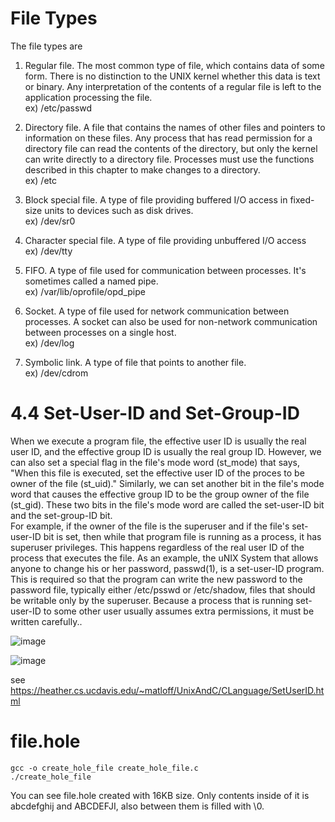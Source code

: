 # File Types
The file types are   
1. Regular file. The most common type of file, which contains data of some form. There is no distinction to the UNIX kernel whether this data is text or binary. Any interpretation of the contents of a regular file is left to the application processing the file.   
ex) /etc/passwd

2. Directory file. A file that contains the names of other files and pointers to information on these files. Any process that has read permission for a directory file can read the contents of the directory, but only the kernel can write directly to a directory file. Processes must use the functions described in this chapter to make changes to a directory.   
ex) /etc

3. Block special file. A type of file providing buffered I/O access in fixed-size units to devices such as disk drives.   
ex) /dev/sr0


4. Character special file. A type of file providing unbuffered I/O access   
ex) /dev/tty

5. FIFO. A type of file used for communication between processes. It's sometimes called a named pipe.   
ex) /var/lib/oprofile/opd_pipe

6. Socket. A type of file used for network communication between processes. A socket can also be used for non-network communication between processes on a single host.   
ex) /dev/log

7. Symbolic link. A type of file that points to another file.   
ex) /dev/cdrom


# 4.4 Set-User-ID and Set-Group-ID
When we execute a program file, the effective user ID is usually the real user ID, and the effective group ID is usually the real group ID. However, we can also set a special flag in the file's mode word (st_mode) that says, "When this file is executed, set the effective user ID of the proces to be owner of the file (st_uid)." Similarly, we can set another bit in the file's mode word that causes the effective group ID to be the group owner of the file (st_gid). These two bits in the file's mode word are called the set-user-ID bit and the set-group-ID bit.   
For example, if the owner of the file is the superuser and if the file's set-user-ID bit is set, then while that program file is running as a process, it has superuser privileges. This happens regardless of the real user ID of the process that executes the file. As an example, the uNIX System that allows anyone to change his or her password, passwd(1), is a set-user-ID program. This is required so that the program can write the new password to the password file, typically either /etc/psswd or /etc/shadow, files that should be writable only by the superuser. Because a process that is running set-user-ID to some other user usually assumes extra permissions, it must be written carefully..

![image](https://user-images.githubusercontent.com/31182783/188317057-3fdd4244-63c6-4ad8-99fa-702726b8e424.png)

![image](https://user-images.githubusercontent.com/31182783/188317036-6a2e4232-0b4a-4942-a8b9-4424ea5652ca.png)

see https://heather.cs.ucdavis.edu/~matloff/UnixAndC/CLanguage/SetUserID.html

# file.hole
```
gcc -o create_hole_file create_hole_file.c
./create_hole_file
```
You can see file.hole created with 16KB size.
Only contents inside of it is abcdefghij and ABCDEFJI, also between them is filled with \0.


